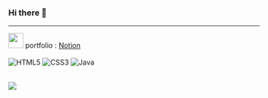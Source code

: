### Hi there 👋

>
___
<img src="https://images.velog.io/images/dkwjd131/post/622a3668-d52a-4e99-bc44-7f3575ce2be0/KakaoTalk_20211202_164143199.png" width="30"> portfolio : [Notion](https://www.notion.so/Doseok-Oh-34f4bfeb468f4394b0fa5dc16ac1067b)
<br>
<br>
![HTML5](https://img.shields.io/badge/-HTML5-F05032.svg?&style=for-the-badge&logo=html5&logoColor=ffffff)
![CSS3](https://img.shields.io/badge/-CSS3-007ACC.svg?&style=for-the-badge&logo=css3&logoColor=ffffff)
![Java](https://img.shields.io/badge/-Java-ffe000.svg?&style=for-the-badge&logo=java&logoColor=ffffff)
<!-- ![Vue.js](https://img.shields.io/badge/-Vue.js-009900.svg?&style=for-the-badge&logo=vue.js&logoColor=ffffff)
![MySql](https://img.shields.io/badge/-MySql-3399FF.svg?&style=for-the-badge&logo=mysql&logoColor=ffffff) -->
<br>
<img src="https://img.shields.io/github/commit-activity/w/ohdoseok/ohdoseok"/>
